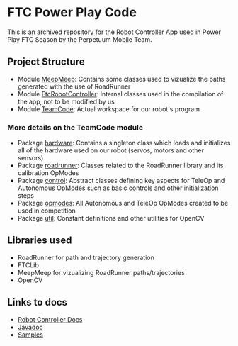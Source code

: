 # FTC Power Play Code

This is an archived repository for the Robot Controller App used in Power Play FTC Season by the Perpetuum Mobile Team.

## Project Structure
- Module [MeepMeep](MeepMeep/src/main/java/me/alexutzzu/meepmeep): Contains some classes used to vizualize the paths generated with the use of RoadRunner
- Module [FtcRobotController](FtcRobotController): Internal classes used in the compilation of the app, not to be modified by us
- Module [TeamCode](TeamCode/src/main/java/org/firstinspires/ftc/teamcode): Actual workspace for our robot's program

### More details on the TeamCode module
- Package [hardware](TeamCode/src/main/java/org/firstinspires/ftc/teamcode/hardware): Contains a singleton class which loads and initializes all of the hardware used on our robot (servos, motors and other sensors)
- Package [roadrunner](TeamCode/src/main/java/org/firstinspires/ftc/teamcode/roadrunner): Classes related to the RoadRunner library and its calibration OpModes
- Package [control](TeamCode/src/main/java/org/firstinspires/ftc/teamcode/control): Abstract classes defining key aspects for TeleOp and Autonomous OpModes such as basic controls and other initialization steps
- Package [opmodes](TeamCode/src/main/java/org/firstinspires/ftc/teamcode/opmodes): All Autonomous and TeleOp OpModes created to be used in competition
- Package [util](TeamCode/src/main/java/org/firstinspires/ftc/teamcode/util): Constant definitions and other utilities for OpenCV

## Libraries used
- RoadRunner for path and trajectory generation
- FTCLib
- MeepMeep for vizualizing RoadRunner paths/trajectories
- OpenCV

## Links to docs

- [Robot Controller Docs](https://github.com/FIRST-Tech-Challenge/FtcRobotController/wiki)
- [Javadoc](https://javadoc.io/doc/org.firstinspires.ftc)
- [Samples](FtcRobotController/src/main/java/org/firstinspires/ftc/robotcontroller/external/samples)
